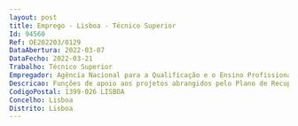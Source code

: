 ```yaml
--- 
layout: post
title: Emprego - Lisboa - Técnico Superior
Id: 94560
Ref: OE202203/0129
DataAbertura: 2022-03-07
DataFecho: 2022-03-21
Trabalho: Técnico Superior
Empregador: Agência Nacional para a Qualificação e o Ensino Profissional, I.P.
Descricao: Funções de apoio aos projetos abrangidos pelo Plano de Recuperação e Resiliência (PRR), com particular destaque para aquelas de carácter técnico jurídico  Funções consultivas, de estudo, planeamento, avaliação e aplicação de métodos e processos de natureza técnico–jurídico  Elaboração de pareceres sobre a interpretação e aplicação de legislação nacional e comunitária  Análise de diplomas comunitários e na sua transposição para a legislação nacional  Elaboração de estudos jurídicos, despachos, contratos, regulamentos e outros instrumentos jurídicos, projetos e execução de outras atividades de apoio geral ou especializado nos vários projetos abrangidos pelo PRR.
CodigoPostal: 1399-026 LISBOA
Concelho: Lisboa
Distrito: Lisboa
--- 
```

